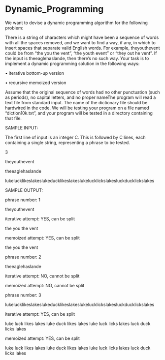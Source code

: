 # Dynamic_Programming

We want to devise a dynamic programming algorithm for the following problem:

There is a string of characters which might have been a sequence of words with all the spaces removed, and we want to find a way, if any, in which to insert spaces that separate valid English words. For example, theyouthevent could be from “the you the vent”, “the youth event” or “they out he vent”. If the input is theeaglehaslande, then there’s no such way. Your task is to implement a dynamic programming solution in the following ways:

• iterative bottom-up version

• recursive memoized version

Assume that the original sequence of words had no other punctuation (such as periods), no capital letters, and no proper nameThe program will read a text file from standard input. The name of the dictionary file should be hardwired in the code. We will be testing your program on a file named “diction10k.txt”, and your program will be tested in a directory containing that file.

SAMPLE INPUT:

The first line of input is an integer C. This is followed by C lines, each containing a single string, representing a phrase to be tested.

3

theyouthevent

theeaglehaslande

lukelucklikeslakeslukeducklikeslakeslukelucklickslakesluckducklickslakes

SAMPLE OUTPUT:

phrase number: 1

theyouthevent

iterative attempt: YES, can be split

the you the vent

memoized attempt: YES, can be split

the you the vent

phrase number: 2

theeaglehaslande

iterative attempt: NO, cannot be split

memoized attempt: NO, cannot be split

phrase number: 3

lukelucklikeslakeslukeducklikeslakeslukelucklickslakesluckducklickslakes

iterative attempt: YES, can be split

luke luck likes lakes luke duck likes lakes luke luck licks lakes luck duck licks lakes

memoized attempt: YES, can be split

luke luck likes lakes luke duck likes lakes luke luck licks lakes luck duck licks lakes
